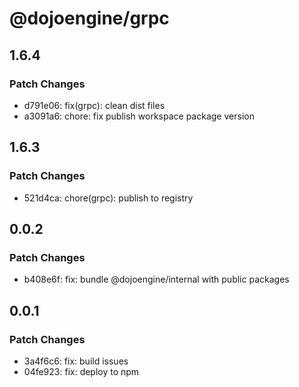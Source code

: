 # @dojoengine/grpc

## 1.6.4

### Patch Changes

- d791e06: fix(grpc): clean dist files
- a3091a6: chore: fix publish workspace package version

## 1.6.3

### Patch Changes

- 521d4ca: chore(grpc): publish to registry

## 0.0.2

### Patch Changes

- b408e6f: fix: bundle @dojoengine/internal with public packages

## 0.0.1

### Patch Changes

- 3a4f6c6: fix: build issues
- 04fe923: fix: deploy to npm
